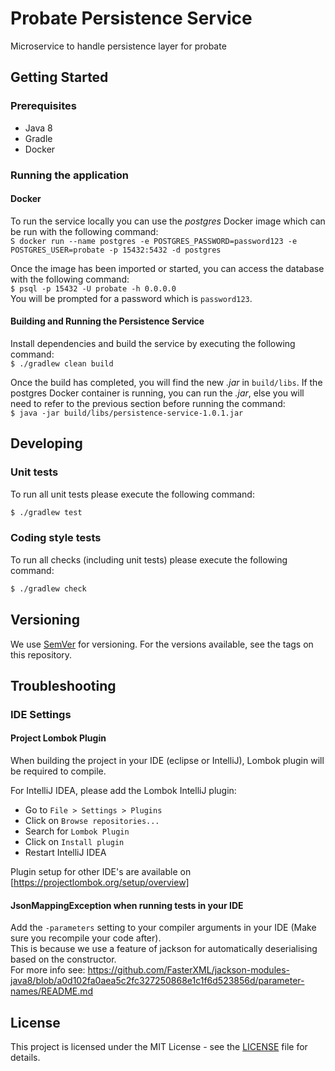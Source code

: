 # Probate Persistence Service 
Microservice to handle persistence layer for probate

## Getting Started
### Prerequisites
- Java 8
- Gradle
- Docker

### Running the application
#### Docker
To run the service locally you can use the *postgres* Docker image which can be run with the following command:  
`S docker run --name postgres -e POSTGRES_PASSWORD=password123 -e POSTGRES_USER=probate -p 15432:5432 -d postgres`

Once the image has been imported or started, you can access the database with the following command:  
`$ psql -p 15432 -U probate -h 0.0.0.0`  
You will be prompted for a password which is `password123`.

#### Building and Running the Persistence Service
Install dependencies and build the service by executing the following command:  
`$ ./gradlew clean build`

Once the build has completed, you will find the new *.jar* in `build/libs`. If the postgres Docker container is running, you can run the *.jar*, else you will need to refer to the previous section before running the command:  
`$ java -jar build/libs/persistence-service-1.0.1.jar`

## Developing

### Unit tests

To run all unit tests please execute the following command:

```bash
$ ./gradlew test
```

### Coding style tests

To run all checks (including unit tests) please execute the following command:

```bash
$ ./gradlew check
```

## Versioning

We use [SemVer](http://semver.org/) for versioning.
For the versions available, see the tags on this repository.

## Troubleshooting

### IDE Settings

#### Project Lombok Plugin
When building the project in your IDE (eclipse or IntelliJ), Lombok plugin will be required to compile. 

For IntelliJ IDEA, please add the Lombok IntelliJ plugin:
* Go to `File > Settings > Plugins`
* Click on `Browse repositories...`
* Search for `Lombok Plugin`
* Click on `Install plugin`
* Restart IntelliJ IDEA

Plugin setup for other IDE's are available on [https://projectlombok.org/setup/overview]

#### JsonMappingException when running tests in your IDE
Add the `-parameters` setting to your compiler arguments in your IDE (Make sure you recompile your code after).  
This is because we use a feature of jackson for automatically deserialising based on the constructor.  
For more info see: https://github.com/FasterXML/jackson-modules-java8/blob/a0d102fa0aea5c2fc327250868e1c1f6d523856d/parameter-names/README.md

## License

This project is licensed under the MIT License - see the [LICENSE](LICENSE.md) file for details.
